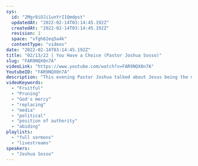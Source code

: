```yaml
---
sys:
  id: "2Mgr8iOJi1unYrI1Qmdpst"
  updatedAt: "2022-02-14T03:14:45.192Z"
  createdAt: "2022-02-14T03:14:45.192Z"
  revision: 1
  space: "vfgh62eq5a4k"
  contentType: "videos"
date: "2022-02-14T03:14:45.192Z"
title: "02/13/22 | You Have a Choice (Pastor Joshua Sosso)"
slug: "FAR9NQX0n7A"
videoLink: "https://www.youtube.com/watch?v=FAR9NQX0n7A"
YoutubeID: "FAR9NQX0n7A"
description: "This evening Pastor Joshua talked about Jesus being the model of what it takes to partake in the transfer of wealth. In everything we must be led by the Holy Spirit, be faithful to God's commands and be able to lead when put into a position of authority. We need to be in continual conversation with God until it becomes second nature. \"In order to bear fruit, you have two choices, to be chopped or to be pruned.\" - Pastor Christina Sosso\nThis sermon was delivered by Pastor Joshua Sosso at Freedom Fellowship Church International on February 13, 2022."
videoKeywords:
  - "Fruitful"
  - "Pruning"
  - "God's mercy"
  - "replacing"
  - "media"
  - "political"
  - "position of authority"
  - "abiding"
playlists:
  - "full sermons"
  - "livestreams"
speakers:
  - "Joshua Sosso"
---
```

